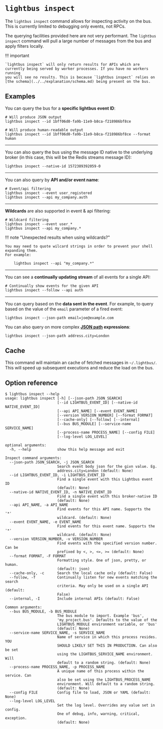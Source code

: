 # `lightbus inspect`

The `lightbus inspect` command allows for inspecting activity on the bus.
This is currently limited to debugging only events, not RPCs.

The querying facilities provided here are not very performant. The 
`lightbus inspect` command will pull a large number of messages 
from the bus and apply filters locally.

!!! important

    `lightbus inspect` will only return results for APIs which are 
    currently being served by worker processes. If you have no workers running 
    you will see no results. This is because `lightbus inspect` relies on 
    [the schema](../../explanation/schema.md) being present on the bus.

## Examples

You can query the bus for a **specific lightbus event ID**:

```
# Will produce JSON output
lightbus inspect --id 1bff06d0-fa9b-11e9-b8ca-f218986bf8ce

# Will produce human-readable output
lightbus inspect --id 1bff06d0-fa9b-11e9-b8ca-f218986bf8ce --format human
```

---

You can also query the bus using the message ID native to the underlying broker
(in this case, this will be the Redis streams message ID):

```
lightbus inspect --native-id 1572389392059-0
```

---

You can also query by **API and/or event name**:

```
# Event/api filtering
lightbus inspect --event user_registered 
lightbus inspect --api my_company.auth 
```

---

**Wildcards** are also supported in event & api filtering:

```
# Wildcard filtering
lightbus inspect --event user_* 
lightbus inspect --api my_company.*
```

!!! note "Unexpected results when using wildcards?"

    You may need to quote wilcard strings in order to prevent your shell expanding them.
    For example:
    
        lightbus inspect --api "my_company.*"

---

You can see a **continually updating stream** of all events for a single API:

```
# Continually show events for the given API 
lightbus inspect --follow --api auth
```

---

You can query based on the **data sent in the event**. For example, to query based on the 
value of the `email` parameter of a fired event:

```
lightbus inspect --json-path email=joe@example.com
```

You can also query on more complex **[JSON path](https://goessner.net/articles/JsonPath/) expressions**:

```
lightbus inspect --json-path address.city=London
```

## Cache

This command will maintain an cache of fetched messages in `~/.lightbus/`. This will 
speed up subsequent executions and reduce the load on the bus.

## Option reference

```
$ lightbus inspect --help
usage: lightbus inspect [-h] [--json-path JSON_SEARCH]
                        [--id LIGHTBUS_EVENT_ID] [--native-id NATIVE_EVENT_ID]
                        [--api API_NAME] [--event EVENT_NAME]
                        [--version VERSION_NUMBER] [--format FORMAT]
                        [--cache-only] [--follow] [--internal]
                        [--bus BUS_MODULE] [--service-name SERVICE_NAME]
                        [--process-name PROCESS_NAME] [--config FILE]
                        [--log-level LOG_LEVEL]

optional arguments:
  -h, --help            show this help message and exit

Inspect command arguments:
  --json-path JSON_SEARCH, -j JSON_SEARCH
                        Search event body json for the givn value. Eg.
                        address.city=London (default: None)
  --id LIGHTBUS_EVENT_ID, -i LIGHTBUS_EVENT_ID
                        Find a single event with this Lightbus event ID
                        (default: None)
  --native-id NATIVE_EVENT_ID, -n NATIVE_EVENT_ID
                        Find a single event with this broker-native ID
                        (default: None)
  --api API_NAME, -a API_NAME
                        Find events for this API name. Supports the '*'
                        wildcard. (default: None)
  --event EVENT_NAME, -e EVENT_NAME
                        Find events for this event name. Supports the '*'
                        wildcard. (default: None)
  --version VERSION_NUMBER, -v VERSION_NUMBER
                        Find events with the specified version number. Can be
                        prefixed by <, >, <=, >= (default: None)
  --format FORMAT, -F FORMAT
                        Formatting style. One of json, pretty, or human.
                        (default: json)
  --cache-only, -c      Search the local cache only (default: False)
  --follow, -f          Continually listen for new events matching the search
                        criteria. May only be used on a single API (default:
                        False)
  --internal, -I        Include internal APIs (default: False)

Common arguments:
  --bus BUS_MODULE, -b BUS_MODULE
                        The bus module to import. Example 'bus',
                        'my_project.bus'. Defaults to the value of the
                        LIGHTBUS_MODULE environment variable, or 'bus'
                        (default: None)
  --service-name SERVICE_NAME, -s SERVICE_NAME
                        Name of service in which this process resides. YOU
                        SHOULD LIKELY SET THIS IN PRODUCTION. Can also be set
                        using the LIGHTBUS_SERVICE_NAME environment. Will
                        default to a random string. (default: None)
  --process-name PROCESS_NAME, -p PROCESS_NAME
                        A unique name of this process within the service. Can
                        also be set using the LIGHTBUS_PROCESS_NAME
                        environment. Will default to a random string.
                        (default: None)
  --config FILE         Config file to load, JSON or YAML (default: None)
  --log-level LOG_LEVEL
                        Set the log level. Overrides any value set in config.
                        One of debug, info, warning, critical, exception.
                        (default: None)
```
